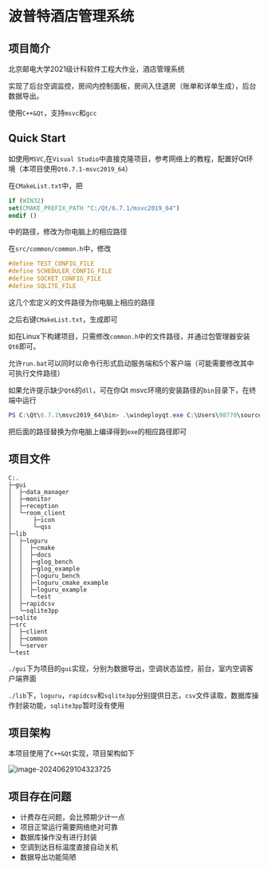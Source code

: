 # 波普特酒店管理系统

## 项目简介
北京邮电大学2021级计科软件工程大作业，酒店管理系统

实现了后台空调监控，房间内控制面板，房间入住退房（账单和详单生成），后台数据导出。

使用`C++&Qt`，支持`msvc`和`gcc`

## Quick Start
如使用`MSVC`,在`Visual Studio`中直接克隆项目，参考网络上的教程，配置好Qt环境（本项目使用`Qt6.7.1-msvc2019_64`）

在`CMakeList.txt`中，把

```cmake
if (WIN32)
set(CMAKE_PREFIX_PATH "C:/Qt/6.7.1/msvc2019_64")
endif ()
```

中的路径，修改为你电脑上的相应路径

在`src/common/common.h`中，修改

```c++
#define TEST_CONFIG_FILE 
#define SCHEDULER_CONFIG_FILE 
#define SOCKET_CONFIG_FILE 
#define SQLITE_FILE 
```

这几个宏定义的文件路径为你电脑上相应的路径

之后右键`CMakeList.txt`，生成即可

如在Linux下构建项目，只需修改`common.h`中的文件路径，并通过包管理器安装`Qt6`即可。

允许`run.bat`可以同时以命令行形式启动服务端和5个客户端（可能需要修改其中可执行文件路径）

如果允许提示缺少`Qt6`的`dll`，可在你Qt msvc环境的安装路径的`bin`目录下，在终端中运行

```powershell
PS C:\Qt\6.7.1\msvc2019_64\bin> .\windeployqt.exe C:\Users\98770\source\repos\ye-rm\EXTRAME-PRACTICE\out\build\x64-debug\RoomService.exe
```

把后面的路径替换为你电脑上编译得到`exe`的相应路径即可

## 项目文件

```
C:.
├─gui
│  ├─data_manager
│  ├─monitor
│  ├─reception
│  └─room_client
│      ├─icon
│      └─qss
├─lib
│  ├─loguru
│  │  ├─cmake
│  │  ├─docs
│  │  ├─glog_bench
│  │  ├─glog_example
│  │  ├─loguru_bench
│  │  ├─loguru_cmake_example
│  │  ├─loguru_example
│  │  └─test
│  ├─rapidcsv
│  └─sqlite3pp
├─sqlite
├─src
│  ├─client
│  ├─common
│  └─server
└─test
```

`./gui`下为项目的`gui`实现，分别为数据导出，空调状态监控，前台，室内空调客户端界面

`./lib`下，`loguru`，`rapidcsv`和`sqlite3pp`分别提供日志，`csv`文件读取，数据库操作封装功能，`sqlite3pp`暂时没有使用

## 项目架构

本项目使用了`C++&Qt`实现，项目架构如下

![image-20240629104323725](https://typora-markdown-2003.obs.cn-north-4.myhuaweicloud.com/image-20240629104323725.png)

## 项目存在问题

- 计费存在问题，会比预期少计一点
- 项目正常运行需要网络绝对可靠
- 数据库操作没有进行封装
- 空调到达目标温度直接自动关机
- 数据导出功能简陋
